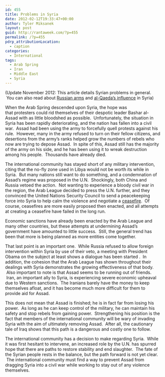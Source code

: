 ```yaml
---
id: 455
title: Problems in Syria
date: 2012-02-12T19:33:47+00:00
author: Tyler Miksanek
layout: post
guid: http://rantaweek.com/?p=455
permalink: /?p=455
pdrp_attributionLocation:
  - caption
categories:
  - International
tags:
  - Arab Spring
  - Iran
  - Middle East
  - Syria
---
```

(Update November 2012: This article details Syrian problems in general.  You can also read about [Russian arms](http://rantaweek.com/russia-and-syria-june-13-2012/ "Russia and Syria – June 13, 2012") and [al-Qaeda&#8217;s influence](http://rantaweek.com/al-qaeda-in-syria-a-dangerous-development/ "Al-Qaeda in Syria, A Dangerous Development") in Syria)

When the Arab Spring descended upon Syria, the hope was that protesters could rid themselves of their despotic leader Bashar al-Assad with as little bloodshed as possible.  Unfortunately, the situation in Syria has been rapidly deteriorating, and the nation has fallen into a civil war.  Assad had been using the army to forcefully quell protests against his rule.  However, many in the army refused to turn on their fellow citizens, and desertions from the army&#8217;s ranks helped grow the numbers of rebels who now are trying to depose Assad.  In spite of this, Assad still has the majority of the army on his side, and he has been using it to wreak destruction among his people.  Thousands have already died.

The international community has stayed short of any military intervention, citing that the no-fly zone used in Libya would not be worth its while in Syria.  But many nations still want to do something, and a condemnation of Assad&#8217;s regime was proposed in the U.N.  Shockingly, both China and Russia vetoed the action.  Not wanting to experience a bloody civil war in the region, the Arab League decided to press the U.N. further, and they convinced the United Nations Security Council to send a peacekeeping force into Syria to help calm the violence and negotiate a [ceasefire](http://rantaweek.com/syria-ceasefire-april-12-2012/ "Syria Ceasefire- April 12, 2012").  Of course, ceasefires are more easily proposed then enacted, and all attempts at creating a ceasefire have failed in the long run.

Economic sanctions have already been enacted by the Arab League and many other countries, but these attempts at undermining Assad&#8217;s government have amounted to little success.  Still, the general trend has been that more is being planned as more entities come together.

That last point is an important one.  While Russia refused to allow foreign intervention within Syria by use of their veto, a meeting with President Obama on the subject at least shows a dialogue has been started .  In addition, the cohesion that the Arab League has shown throughout their dealings with Syria demonstrates the growing effectiveness of that body.  Also important to note is that Assad seems to be running out of friends.  Iran, an important ally to Syria, is experiencing severe economic upheaval due to Western sanctions.  The Iranians barely have the money to keep themselves afloat, and it has become much more difficult for them to provide aid for Assad.

This does not mean that Assad is finished; he is in fact far from losing his power.  As long as he can keep control of the military, he can maintain his safety and stop rebels from gaining power.  Strengthening his position is the fact that members of the international community will be wary of invading Syria with the aim of ultimately removing Assad.  After all, the cautionary tale of Iraq shows that this path is a dangerous and costly one to follow.

The international community has a decision to make regarding Syria.  While it was first hesitant to intervene, an increased role by the U.N. has spurred hope that there are paths to restore stability and end slaughter.  The fate of the Syrian people rests in the balance, but the path forward is not yet clear.  The international community must find a way to prevent Assad from dragging Syria into a civil war while working to stay out of any violence themselves.